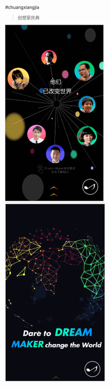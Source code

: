 #chuangxiangjia

>创想家庆典
<img class="imgfive img_1" src="./img/readimg/new.gif"/>
<img class="imgfive img_1" src="./img/readimg/world.gif"/>
